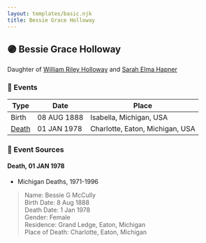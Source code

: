 ```yaml
---
layout: templates/basic.njk
title: Bessie Grace Holloway
---
```

## 🟣 Bessie Grace Holloway

Daughter of [William Riley Holloway](/people/9/90949012) and [Sarah Elma Hapner](/people/2/20173654)

### 📆 Events

Type | Date | Place
------ | ------ | ------
Birth | 08 AUG 1888 | Isabella, Michigan, USA
[Death](#event-1) | 01 JAN 1978 | Charlotte, Eaton, Michigan, USA

### 📰 Event Sources

#### <a id="event-1"></a> Death, 01 JAN 1978
* Michigan Deaths, 1971-1996
>   
  > Name: Bessie G McCully  
  > Birth Date: 8 Aug 1888  
  > Death Date: 1 Jan 1978  
  > Gender: Female  
  > Residence: Grand Ledge, Eaton, Michigan  
  > Place of Death: Charlotte, Eaton, Michigan